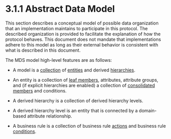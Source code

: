 <html dir="LTR" xmlns:mshelp="http://msdn.microsoft.com/mshelp" xmlns:ddue="http://ddue.schemas.microsoft.com/authoring/2003/5" xmlns:xlink="http://www.w3.org/1999/xlink" xmlns:tool="http://www.microsoft.com/tooltip">
    <head>
        <meta http-equiv="Content-Type" content="text/html; CHARSET=utf-8"></meta>
        <meta name="save" content="history"></meta>
        <title>3.1.1 Abstract Data Model</title>
        <xml>
            <mshelp:toctitle title="3.1.1 Abstract Data Model"></mshelp:toctitle>
            <mshelp:rltitle title="[MS-SSMDSWS-15]: Abstract Data Model"></mshelp:rltitle>
            <mshelp:keyword index="A" term="4550e3ea-0967-406f-b6cf-f32dd887aab5"></mshelp:keyword>
            <mshelp:attr name="DCSext.ContentType" value="open specification"></mshelp:attr>
            <mshelp:attr name="AssetID" value="4550e3ea-0967-406f-b6cf-f32dd887aab5"></mshelp:attr>
            <mshelp:attr name="TopicType" value="kbRef"></mshelp:attr>
            <mshelp:attr name="DCSext.Title" value="[MS-SSMDSWS-15]: Abstract Data Model" />
        </xml>
    </head>
    <body>
        <div id="header">
            <h1 class="heading">3.1.1 Abstract Data Model</h1>
        </div>
        <div id="mainSection">
            <div id="mainBody">
                <div id="allHistory" class="saveHistory"></div>
                <div id="sectionSection0" class="section" name="collapseableSection">
                    

<p>This section describes a conceptual model of possible data
organization that an implementation maintains to participate in this protocol.
The described organization is provided to facilitate the explanation of how the
protocol behaves. This document does not mandate that implementations adhere to
this model as long as their external behavior is consistent with what is
described in this document.</p>

<p>The MDS model high-level features are as follows:</p>

<ul><li><p><span><span> 
</span></span>A model is a <a href="ad350219-f30b-4bac-99e5-6477986f9a7a.htm#gt_8f0a5e5b-e1b8-409f-936e-8edf43d9f7db">collection</a>
of <a href="ad350219-f30b-4bac-99e5-6477986f9a7a.htm#gt_3b609270-c0f5-4220-8cf0-4c328f73684e">entities</a> and derived <a href="ad350219-f30b-4bac-99e5-6477986f9a7a.htm#gt_a07fc05d-cdb0-442c-984a-dd3589b9f682">hierarchies</a>.</p>

</li><li><p><span><span> 
</span></span>An entity is a collection of <a href="ad350219-f30b-4bac-99e5-6477986f9a7a.htm#gt_ef790c80-7a97-4083-b642-b23eb6a84858">leaf members</a>, attributes,
attribute groups, and (if explicit hierarchies are enabled) a collection of <a href="ad350219-f30b-4bac-99e5-6477986f9a7a.htm#gt_49006165-db07-41cd-8508-35e8dbf909f9">consolidated members</a> and
conditions.</p>

</li><li><p><span><span> 
</span></span>A derived hierarchy is a collection of derived hierarchy levels.</p>

</li><li><p><span><span> 
</span></span>A derived hierarchy level is an entity that is connected by a
domain-based attribute relationship.</p>

</li><li><p><span><span> 
</span></span>A business rule is a collection of business rule <a href="ad350219-f30b-4bac-99e5-6477986f9a7a.htm#gt_b178b6c0-7df9-4107-95ca-12c7f0b9900b">actions</a> and business rule <a href="ad350219-f30b-4bac-99e5-6477986f9a7a.htm#gt_9a1c3bd3-d971-482a-adfe-6f41e427b95f">conditions</a>.</p>

</li></ul>
                </div>
            </div>
        </div>
    </body>
</html>